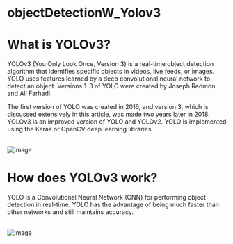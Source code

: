# objectDetectionW_Yolov3

# What is YOLOv3?
YOLOv3 (You Only Look Once, Version 3) is a real-time object detection algorithm that identifies specific objects in videos, live feeds, or images. YOLO uses features learned by a deep convolutional neural network to detect an object. Versions 1-3 of YOLO were created by Joseph Redmon and Ali Farhadi.

The first version of YOLO was created in 2016, and version 3, which is discussed extensively in this article, was made two years later in 2018. YOLOv3 is an improved version of YOLO and YOLOv2. YOLO is implemented using the Keras or OpenCV deep learning libraries.

<br> ![image](https://user-images.githubusercontent.com/83788186/174971543-fd094683-1711-4e4c-88fb-7dad23a337f1.png) </br>

# How does YOLOv3 work?
YOLO is a Convolutional Neural Network (CNN) for performing object detection in real-time. YOLO has the advantage of being much faster than other networks and still maintains accuracy.

<br> ![image](https://user-images.githubusercontent.com/83788186/174971806-e6d69e33-4bf4-4c2f-904a-3304baf5c870.png) </br>
